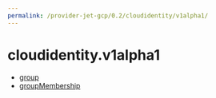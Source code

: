 ```yaml
---
permalink: /provider-jet-gcp/0.2/cloudidentity/v1alpha1/
---
```


# cloudidentity.v1alpha1



* [group](group.md)
* [groupMembership](groupMembership.md)